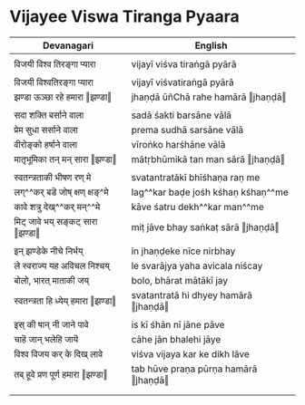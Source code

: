 # Vijayee Viswa Tiranga Pyaara

| Devanagari | English |
| ------ | ------ |
|  |  |
| विजयी विश्व तिरङ्गा प्यारा   | vijayī viśva tiraṅgā pyārā   |
|  |  |
| विजयी विश्वतिरङ्गा प्यारा   | vijayī viśvatiraṅgā pyārā   |
| झण्डा ऊञ्छा रहे हमारा ‖झण्डा‖   | jhaṇḍā ūñChā rahe hamārā ‖jhaṇḍā‖   |
|  |  |
| सदा शक्ति बर्साने वाला   | sadā śakti barsāne vālā   |
| प्रेम सुधा सर्साने वाला   | prema sudhā sarsāne vālā   |
| वीरोङ्को हर्षाने वाला   | vīroṅko harśhāne vālā   |
| मातृभूमिका तन् मन् सारा ‖झण्डा‖   | mātṛbhūmikā tan man sārā ‖jhaṇḍā‖   |
|  |  |
| स्वतन्त्रताकी भीषण रण् मे   | svatantratākī bhīśhaṇa raṇ me   |
| लग्^^कर् बडॆ जोष् क्षण् क्षङ्^मे   | lag^^kar baḍe jośh kśhaṇ kśhaṇ^^me   |
| कावे शत्रु देख्^^कर् मन्^^मे   | kāve śatru dekh^^kar man^^me   |
| मिट् जावे भय् सङ्कट् सारा ‖झण्डा‖   | miṭ jāve bhay saṅkaṭ sārā ‖jhaṇḍā‖   |
|  |  |
| इन् झण्डेके नीचे निर्भय्   | in jhaṇḍeke nīce nirbhay   |
| ले स्वराज्य यह अविचल निश्चय्   | le svarājya yaha avicala niścay   |
| बोलो, भारत् माताकी जय्   | bolo, bhārat mātākī jay   |
| स्वतन्त्रता हि ध्येय् हमारा ‖झण्डा‖   | svatantratā hi dhyey hamārā ‖jhaṇḍā‖   |
|  |  |
| इस् की षान् नी जाने पावे   | is kī śhān nī jāne pāve   |
| चाहॆ जान् भलेहि जायॆ   | cāhe jān bhalehi jāye   |
| विश्व विजय कर् के दिख् लावे   | viśva vijaya kar ke dikh lāve   |
| तब् हूवे प्रण पूर्ण हमारा ‖झण्डा‖   | tab hūve praṇa pūrṇa hamārā ‖jhaṇḍā‖   |
|  |  |
|  |  |
